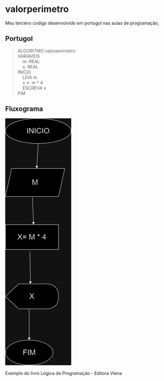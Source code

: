 # valorperimetro  

Meu terceiro codigo desenvolvido em portugol nas aulas de programação, 

## Portugol
>ALGORITMO valorperimetro \
>VARIAVEIS \
> &nbsp;&nbsp;&nbsp;&nbsp;m: REAL \
> &nbsp;&nbsp;&nbsp;&nbsp;x: REAL \
> INICIO \
> &nbsp;&nbsp;&nbsp;&nbsp;LEIA m \
> &nbsp;&nbsp;&nbsp;&nbsp;x ← m * 4  \
> &nbsp;&nbsp;&nbsp;&nbsp;ESCREVA  x \
> FIM


## Fluxograma
![alt text](https://github.com/databiteps/valorperimetro/blob/main/VALORPERIMETRO.drawio.png?raw=true "Title")


Exemplo do livro Lógica de Programação - Editora Viena


